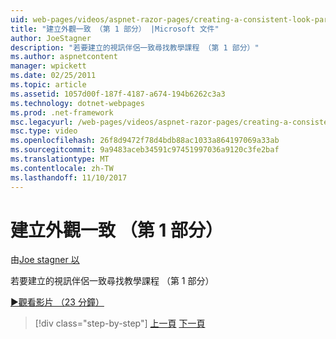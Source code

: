 ```yaml
---
uid: web-pages/videos/aspnet-razor-pages/creating-a-consistent-look-part-1
title: "建立外觀一致 （第 1 部分） |Microsoft 文件"
author: JoeStagner
description: "若要建立的視訊伴侶一致尋找教學課程 （第 1 部分）"
ms.author: aspnetcontent
manager: wpickett
ms.date: 02/25/2011
ms.topic: article
ms.assetid: 1057d00f-187f-4187-a674-194b6262c3a3
ms.technology: dotnet-webpages
ms.prod: .net-framework
msc.legacyurl: /web-pages/videos/aspnet-razor-pages/creating-a-consistent-look-part-1
msc.type: video
ms.openlocfilehash: 26f8d9472f78d4bdb88ac1033a864197069a33ab
ms.sourcegitcommit: 9a9483aceb34591c97451997036a9120c3fe2baf
ms.translationtype: MT
ms.contentlocale: zh-TW
ms.lasthandoff: 11/10/2017
---
```

<a name="creating-a-consistent-look-part-1"></a>建立外觀一致 （第 1 部分）
====================
由[Joe stagner 以](https://github.com/JoeStagner)

若要建立的視訊伴侶一致尋找教學課程 （第 1 部分）

[&#9654;觀看影片 （23 分鐘）](https://channel9.msdn.com/Blogs/ASP-NET-Site-Videos/creating-a-consistent-look-part-1)

>[!div class="step-by-step"]
[上一頁](introduction-to-aspnet-web-programming-using-the-razor-syntax.md)
[下一頁](creating-a-consistent-look-part-2.md)
